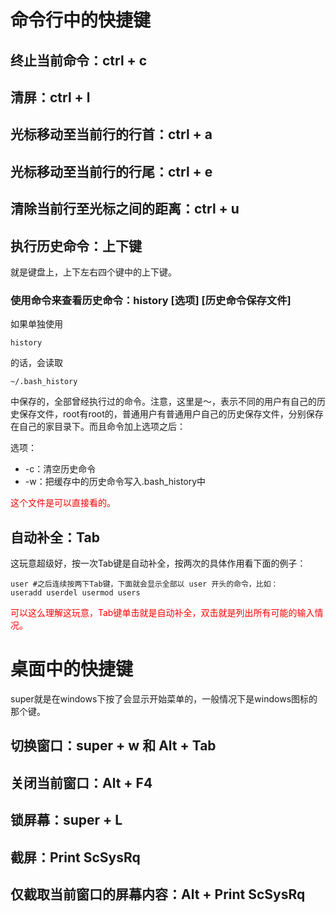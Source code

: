 # 命令行中的快捷键

## 终止当前命令：ctrl + c

## 清屏：ctrl + l

## 光标移动至当前行的行首：ctrl + a

## 光标移动至当前行的行尾：ctrl + e

## 清除当前行至光标之间的距离：ctrl + u

## 执行历史命令：上下键

就是键盘上，上下左右四个键中的上下键。

### 使用命令来查看历史命令：history [选项] [历史命令保存文件]

如果单独使用

    history

的话，会读取

    ~/.bash_history

中保存的，全部曾经执行过的命令。注意，这里是～，表示不同的用户有自己的历史保存文件，root有root的，普通用户有普通用户自己的历史保存文件，分别保存在自己的家目录下。而且命令加上选项之后：

选项：

- -c：清空历史命令
- -w：把缓存中的历史命令写入.bash_history中

<font color="font">这个文件是可以直接看的。</font>

## 自动补全：Tab

这玩意超级好，按一次Tab键是自动补全，按两次的具体作用看下面的例子：

    user #之后连续按两下Tab键，下面就会显示全部以 user 开头的命令，比如：
    useradd userdel usermod users

<font color="red">可以这么理解这玩意，Tab键单击就是自动补全，双击就是列出所有可能的输入情况。</font>

# 桌面中的快捷键

super就是在windows下按了会显示开始菜单的，一般情况下是windows图标的那个键。

## 切换窗口：super + w 和 Alt + Tab

## 关闭当前窗口：Alt + F4

## 锁屏幕：super + L

## 截屏：Print ScSysRq

## 仅截取当前窗口的屏幕内容：Alt + Print ScSysRq

